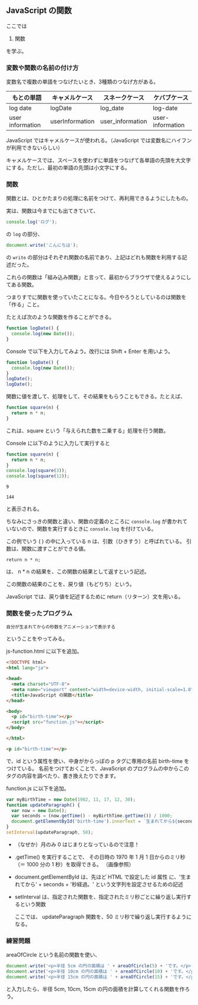 ## JavaScript の関数

ここでは

1. 関数

を学ぶ。

### 変数や関数の名前の付け方

変数名で複数の単語をつなげたいとき、3種類のつなげ方がある。

| もとの単語       | キャメルケース  | スネークケース   | ケバブケース     |
| ---------------- | --------------- | ---------------- | ---------------- |
| log date         | logDate         | log_date         | log-date         |
| user information | userInformation | user_information | user-information |

JavaScript ではキャメルケースが使われる。（JavaScript では変数名にハイフンが利用できないらしい）

キャメルケースでは、スペースを使わずに単語をつなげて各単語の先頭を大文字にする。ただし、最初の単語の先頭は小文字にする。

### 関数

関数とは、ひとかたまりの処理に名前をつけて、再利用できるようにしたもの。

実は、関数は今までにも出てきていて、

```js
console.log('ログ');
```

の `log` の部分、

```js
document.write('こんにちは');
```

の `write` の部分はそれぞれ関数の名前であり、上記はどれも関数を利用する記述だった。

これらの関数は「組み込み関数」と言って、最初からブラウザで使えるようにしてある関数。

つまりすでに関数を使っていたことになる。今日やろうとしているのは関数を「作る」こと。

たとえば次のような関数を作ることができる。

```js
function logDate() {
  console.log(new Date());
}
```

Console で以下を入力してみよう。改行には Shift + Enter を用いよう。

```js
function logDate() {
  console.log(new Date());
}
logDate();
logDate();
```

関数に値を渡して、処理をして、その結果をもらうこともできる。たとえば、

```js
function square(n) {
  return n * n;
}
```

これは、square という「与えられた数を二乗する」処理を行う関数。

Console に以下のように入力して実行すると

```js
function square(n) {
  return n * n;
}
console.log(square(3));
console.log(square(12));
```

`9`

`144`

と表示される。

ちなみにさっきの関数と違い、関数の定義のところに `console.log` が書かれていないので、関数を実行するときに `console.log` を付けている。

この例でいう ( ) の中に入っている n は、引数（ひきすう）と呼ばれている。
引数は、関数に渡すことができる値。

`return n * n;`

は、 n * n の結果を、この関数の結果として返すという記述。

この関数の結果のことを、戻り値（もどりち）という。

JavaScript では、戻り値を記述するために return（リターン）文を用いる。

### 関数を使ったプログラム

`自分が生まれてからの秒数をアニメーションで表示する`

ということをやってみる。

js-function.html に以下を追加。

```html
<!DOCTYPE html>
<html lang="ja">

<head>
  <meta charset="UTF-8">
  <meta name="viewport" content="width=device-width, initial-scale=1.0">
  <title>JavaScript の関数</title>
</head>

<body>
  <p id="birth-time"></p>
  <script src="function.js"></script>
</body>

</html>
```

```html
<p id="birth-time"></p>
```

で、id という属性を使い、中身がからっぽの p タグに専用の名前 birth-time をつけている。
名前をつけておくことで、JavaScript のプログラムの中からこのタグの内容を調べたり、書き換えたりできます。

function.js に以下を追加。

```js
var myBirthTime = new Date(1982, 11, 17, 12, 30);
function updateParagraph() {
  var now = new Date();
  var seconds = (now.getTime() - myBirthTime.getTime()) / 1000;
  document.getElementById('birth-time').innerText = `生まれてから${seconds}秒経過。`;
}
setInterval(updateParagraph, 50);
```

- （なぜか）月のみ 0 はじまりとなっているので注意！

- .getTime() を実行することで、 その日時の 1970 年 1 月 1 日からのミリ秒（＝ 1000 分の 1 秒）を取得できる。 （画像参照）

- document.getElementById は、先ほど HTML で設定した id 属性 に、'生まれてから' + seconds + '秒経過。' という文字列を設定させるための記述

- setInterval は、指定された関数を、指定されたミリ秒ごとに繰り返し実行するという関数

  ここでは、 updateParagraph 関数を、50 ミリ秒で繰り返し実行するようになる。

### 練習問題

areaOfCircle という名前の関数を使い、

```js
document.write('<p>半径 5cm の円の面積は ' + areaOfCircle(5) + 'です。</p>');
document.write('<p>半径 10cm の円の面積は ' + areaOfCircle(10) + 'です。</p>');
document.write('<p>半径 15cm の円の面積は ' + areaOfCircle(15) + 'です。</p>');
```

と入力したら、半径 5cm, 10cm, 15cm の円の面積を計算してくれる関数を作ろう。

<!-- ### 練習問題の答え

```js
function areaOfCircle(r) {
  var area = r * r * 3.14;
  return area;
}
document.write(`<p>半径 5cm の円の面積は${areaOfCircle(5)}です。</p>`);
document.write('<p>半径 10cm の円の面積は ' + areaOfCircle(10) + 'です。</p>');
document.write('<p>半径 15cm の円の面積は ' + areaOfCircle(15) + 'です。</p>');
``` -->
